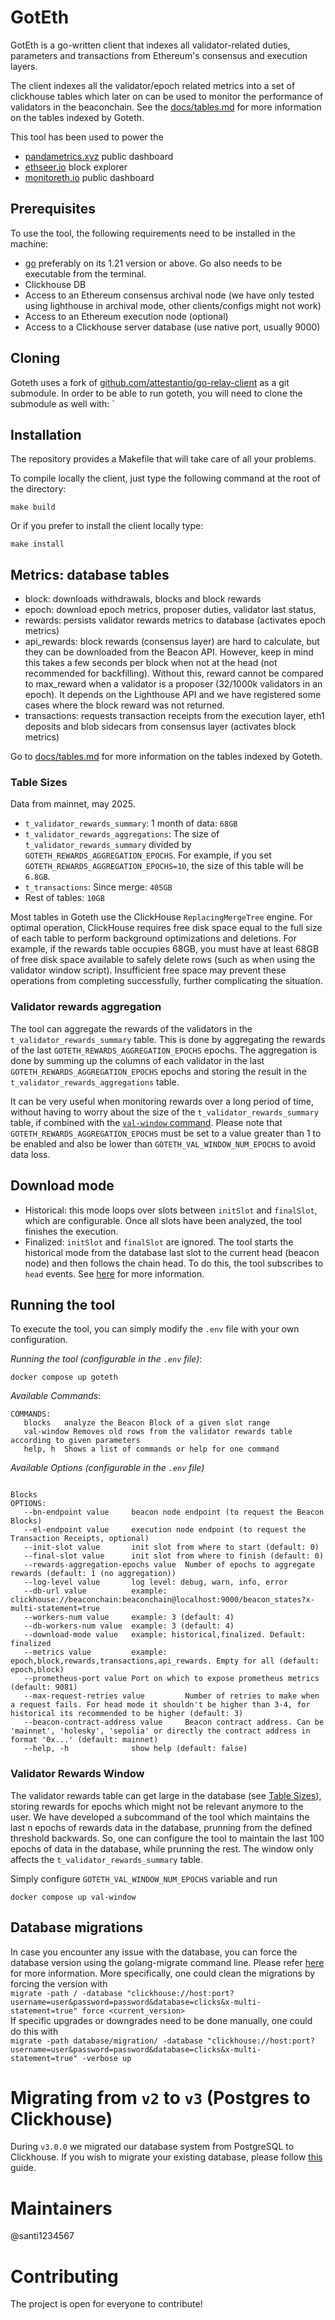 # GotEth

GotEth is a go-written client that indexes all validator-related duties, parameters and transactions from Ethereum's consensus and execution layers.

The client indexes all the validator/epoch related metrics into a set of clickhouse tables which later on can be used to monitor the performance of validators in the beaconchain. See the [docs/tables.md](https://github.com/migalabs/goteth/blob/master/docs/tables.md) for more information on the tables indexed by Goteth.

This tool has been used to power the

- [pandametrics.xyz](https://pandametrics.xyz/) public dashboard
- [ethseer.io](https://ethseer.io) block explorer
- [monitoreth.io](https://monitoreth.io/nodes#validators-entities) public dashboard

## Prerequisites

To use the tool, the following requirements need to be installed in the machine:

- [go](https://go.dev/doc/install) preferably on its 1.21 version or above. Go also needs to be executable from the terminal.
- Clickhouse DB
- Access to an Ethereum consensus archival node (we have only tested using lighthouse in archival mode, other clients/configs might not work)
- Access to an Ethereum execution node (optional)
- Access to a Clickhouse server database (use native port, usually 9000)

## Cloning
Goteth uses a fork of [github.com/attestantio/go-relay-client](https://github.com/attestantio/go-relay-client) as a git submodule. In order to be able to run goteth, you will need to clone the submodule as well with: ` 

## Installation

The repository provides a Makefile that will take care of all your problems.

To compile locally the client, just type the following command at the root of the directory:

```
make build
```

Or if you prefer to install the client locally type:

```
make install
```

## Metrics: database tables

- block: downloads withdrawals, blocks and block rewards
- epoch: download epoch metrics, proposer duties, validator last status,
- rewards: persists validator rewards metrics to database (activates epoch metrics)
- api_rewards: block rewards (consensus layer) are hard to calculate, but they can be downloaded from the Beacon API. However, keep in mind this takes a few seconds per block when not at the head (not recommended for backfilling). Without this, reward cannot be compared to max_reward when a validator is a proposer (32/1000k validators in an epoch). It depends on the Lighthouse API and we have registered some cases where the block reward was not returned.
- transactions: requests transaction receipts from the execution layer, eth1 deposits and blob sidecars from consensus layer (activates block metrics)

Go to [docs/tables.md](https://github.com/migalabs/goteth/blob/master/docs/tables.md) for more information on the tables indexed by Goteth.

### Table Sizes

Data from mainnet, may 2025.

- `t_validator_rewards_summary`: 1 month of data: `68GB`
- `t_validator_rewards_aggregations`: The size of `t_validator_rewards_summary` divided by `GOTETH_REWARDS_AGGREGATION_EPOCHS`. For example, if you set `GOTETH_REWARDS_AGGREGATION_EPOCHS=10`, the size of this table will be `6.8GB`.
- `t_transactions`: Since merge: `405GB`
- Rest of tables: `10GB`

Most tables in Goteth use the ClickHouse `ReplacingMergeTree` engine. For optimal operation, ClickHouse requires free disk space equal to the full size of each table to perform background optimizations and deletions. For example, if the rewards table occupies 68GB, you must have at least 68GB of free disk space available to safely delete rows (such as when using the validator window script). Insufficient free space may prevent these operations from completing successfully, further complicating the situation.

### Validator rewards aggregation

The tool can aggregate the rewards of the validators in the `t_validator_rewards_summary` table. This is done by aggregating the rewards of the last `GOTETH_REWARDS_AGGREGATION_EPOCHS` epochs. The aggregation is done by summing up the columns of each validator in the last `GOTETH_REWARDS_AGGREGATION_EPOCHS` epochs and storing the result in the `t_validator_rewards_aggregations` table.

It can be very useful when monitoring rewards over a long period of time, without having to worry about the size of the `t_validator_rewards_summary` table, if combined with the [`val-window` command](#validator-rewards-window). Please note that `GOTETH_REWARDS_AGGREGATION_EPOCHS` must be set to a value greater than 1 to be enabled and also be lower than `GOTETH_VAL_WINDOW_NUM_EPOCHS` to avoid data loss.

## Download mode

- Historical: this mode loops over slots between `initSlot` and `finalSlot`, which are configurable. Once all slots have been analyzed, the tool finishes the execution.
- Finalized: `initSlot` and `finalSlot` are ignored. The tool starts the historical mode from the database last slot to the current head (beacon node) and then follows the chain head. To do this, the tool subscribes to `head` events. See [here](https://ethereum.github.io/beacon-APIs/#/Events/eventstream) for more information.

## Running the tool

To execute the tool, you can simply modify the `.env` file with your own configuration.

_Running the tool (configurable in the `.env` file)_:

```
docker compose up goteth
```

_Available Commands_:

```
COMMANDS:
   blocks   analyze the Beacon Block of a given slot range
   val-window Removes old rows from the validator rewards table according to given parameters
   help, h  Shows a list of commands or help for one command
```

_Available Options (configurable in the `.env` file)_

```

Blocks
OPTIONS:
   --bn-endpoint value     beacon node endpoint (to request the Beacon Blocks)
   --el-endpoint value 	   execution node endpoint (to request the Transaction Receipts, optional)
   --init-slot value       init slot from where to start (default: 0)
   --final-slot value      init slot from where to finish (default: 0)
   --rewards-aggregation-epochs value  Number of epochs to aggregate rewards (default: 1 (no aggregation))
   --log-level value       log level: debug, warn, info, error
   --db-url value          example: clickhouse://beaconchain:beaconchain@localhost:9000/beacon_states?x-multi-statement=true
   --workers-num value     example: 3 (default: 4)
   --db-workers-num value  example: 3 (default: 4)
   --download-mode value   example: historical,finalized. Default: finalized
   --metrics value         example: epoch,block,rewards,transactions,api_rewards. Empty for all (default: epoch,block)
   --prometheus-port value Port on which to expose prometheus metrics (default: 9081)
   --max-request-retries value         Number of retries to make when a request fails. For head mode it shouldn't be higher than 3-4, for historical its recommended to be higher (default: 3)
   --beacon-contract-address value     Beacon contract address. Can be 'mainnet', 'holesky', 'sepolia' or directly the contract address in format '0x...' (default: mainnet)
   --help, -h              show help (default: false)
```

### Validator Rewards Window

The validator rewards table can get large in the database (see [Table Sizes](#table-sizes)), storing rewards for epochs which might not be relevant anymore to the user. We have developed a subcommand of the tool which maintains the last n epochs of rewards data in the database, prunning from the defined threshold backwards. So, one can configure the tool to maintain the last 100 epochs of data in the database, while prunning the rest.
The window only affects the `t_validator_rewards_summary` table.

Simply configure `GOTETH_VAL_WINDOW_NUM_EPOCHS` variable and run

```
docker compose up val-window
```

## Database migrations

In case you encounter any issue with the database, you can force the database version using the golang-migrate command line. Please refer [here](https://github.com/golang-migrate/migrate) for more information.
More specifically, one could clean the migrations by forcing the version with <br>
`migrate -path / -database "clickhouse://host:port?username=user&password=password&database=clicks&x-multi-statement=true" force <current_version>` <br>
If specific upgrades or downgrades need to be done manually, one could do this with <br>
`migrate -path database/migration/ -database "clickhouse://host:port?username=user&password=password&database=clicks&x-multi-statement=true" -verbose up`

# Migrating from `v2` to `v3` (Postgres to Clickhouse)

During `v3.0.0` we migrated our database system from PostgreSQL to Clickhouse.
If you wish to migrate your existing database, please follow [this](https://migalabs.notion.site/PostgreSQL-to-Clickhouse-migration-611a52a457824cd494d701773365f62f) guide.

# Maintainers

@santi1234567

# Contributing

The project is open for everyone to contribute!
